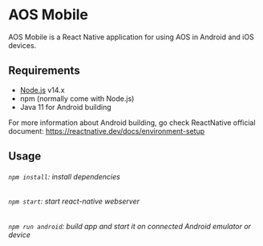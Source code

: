 # AOS Mobile

AOS Mobile is a React Native application for using AOS in Android and iOS devices.

## Requirements

- [Node.js](https://nodejs.org) v14.x
- npm (normally come with Node.js)
- Java 11 for Android building

For more information about Android building,
go check ReactNative official document: https://reactnative.dev/docs/environment-setup

## Usage

###### `npm install`: install dependencies

###### `npm start`: start react-native webserver

###### `npm run android`: build app and start it on connected Android emulator or device
